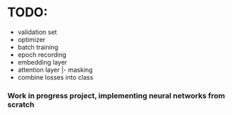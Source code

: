 # TODO:
- validation set
- optimizer
- batch training
- epoch recording
- embedding layer
- attention layer
  |- masking
- combine losses into class

### Work in progress project, implementing neural networks from scratch